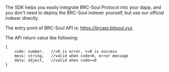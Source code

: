 The SDK helps you easily integrate BRC-Soul Protocol into your dapp,
and you don't need to deploy the BRC-Soul indexer yourself, 
but use our official indexer directly.

The entry point of BRC-Soul API is: 
https://brcapi.bitsoul.xyz

The API return value like following:
```
{
    code: number,   //<0 is error, >=0 is success
    mess: string,   //valid when code<0, error message
    data: object,   //valid when code>=0
}
```